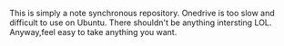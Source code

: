 This is simply a note synchronous repository. Onedrive is too slow and difficult to use on Ubuntu.
There shouldn't be anything intersting LOL. Anyway,feel easy to take anything you want.
